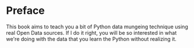 # Preface 

This book aims to teach you a bit of Python data mungeing technique using real Open Data sources.  If I do it right, you will be so interested in what we're doing with the data that you learn the Python without realizing it.